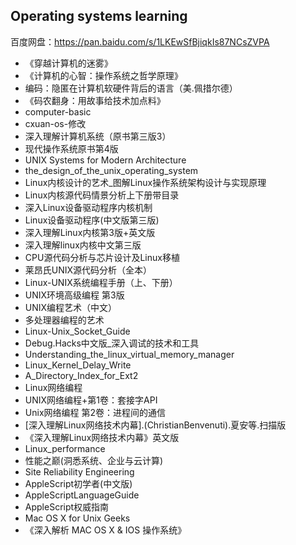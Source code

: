 ## Operating systems learning
百度网盘：https://pan.baidu.com/s/1LKEwSfBjiqkIs87NCsZVPA
- 《穿越计算机的迷雾》
- 《计算机的心智：操作系统之哲学原理》
- 编码：隐匿在计算机软硬件背后的语言（美.佩措尔德）
- 《码农翻身：用故事给技术加点料》
- computer-basic
- cxuan-os-修改
- 深入理解计算机系统（原书第三版3）
- 现代操作系统原书第4版
- UNIX Systems for Modern Architecture
- the_design_of_the_unix_operating_system
- Linux内核设计的艺术_图解Linux操作系统架构设计与实现原理
- Linux内核源代码情景分析上下册带目录
- 深入Linux设备驱动程序内核机制
- Linux设备驱动程序(中文版第三版)
- 深入理解Linux内核第3版+英文版
- 深入理解linux内核中文第三版
- CPU源代码分析与芯片设计及Linux移植
- 莱昂氏UNIX源代码分析（全本）
- Linux-UNIX系统编程手册（上、下册）
- UNIX环境高级编程 第3版
- UNIX编程艺术（中文）
- 多处理器编程的艺术
- Linux-Unix_Socket_Guide
- Debug.Hacks中文版_深入调试的技术和工具
- Understanding_the_linux_virtual_memory_manager
- Linux_Kernel_Delay_Write
- A_Directory_Index_for_Ext2
- Linux网络编程
- UNIX网络编程+第1卷：套接字API
- Unix网络编程 第2卷：进程间的通信
- [深入理解Linux网络技术内幕].(ChristianBenvenuti).夏安等.扫描版
- 《深入理解Linux网络技术内幕》英文版
- Linux_performance
- 性能之巅(洞悉系统、企业与云计算)
- Site Reliability Engineering
- AppleScript初学者(中文版)
- AppleScriptLanguageGuide
- AppleScript权威指南
- Mac OS X for Unix Geeks
- 《深入解析 MAC OS X & IOS 操作系统》
